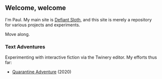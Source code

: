 <head>
  <meta charset="UTF-8">
  <meta name="description" content="Projects & Experiments | Defiant Sloth / aka Paul Williams">
  <meta name="author" content="John Doe">
  <meta name="viewport" content="width=device-width, initial-scale=1.0">
</head>

## Welcome, welcome

I'm Paul. My main site is [Defiant Sloth](https://defiantsloth.com), and this site is merely a repository for various projects and experiments.

Move along.

### Text Adventures

Experimenting with interactive fiction via the Twinery editor. My efforts thus far:

- [Quarantine Adventure](http://defiantsloth.github.io/Quarantine_Adventure.html) (2020)
